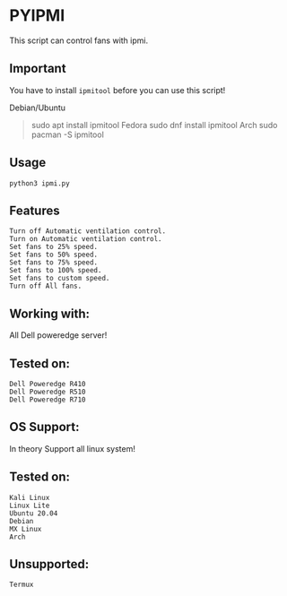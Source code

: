 # PYIPMI

This script can control fans with ipmi.

## Important ##

You have to install `ipmitool` before you can use this script!
 
 Debian/Ubuntu 
> sudo apt install ipmitool
 Fedora
> sudo dnf install ipmitool
 Arch
> sudo pacman -S ipmitool


## Usage

`python3 ipmi.py`

## Features
```
Turn off Automatic ventilation control.
Turn on Automatic ventilation control.
Set fans to 25% speed.
Set fans to 50% speed.
Set fans to 75% speed.
Set fans to 100% speed.
Set fans to custom speed.
Turn off All fans.
```

## Working with:
All Dell poweredge server!
## Tested on:
```
Dell Poweredge R410
Dell Poweredge R510
Dell Poweredge R710
```

## OS Support:
In theory Support all linux system!
## Tested on:
```
Kali Linux
Linux Lite
Ubuntu 20.04
Debian
MX Linux
Arch
```
## Unsupported:
```
Termux
```

